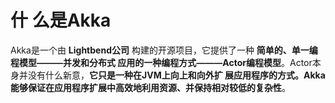 什 么是Akka
===================================================================================
Akka是一个由 **Lightbend公司** 构建的开源项目，它提供了一种 **简单的、单一编程模型———并发和分布式
应用的一种编程方式———Actor编程模型**。Actor本身并没有什么新意，**它只是一种在JVM上向上和向外扩
展应用程序的方式。Akka能够保证在应用程序扩展中高效地利用资源、并保持相对较低的复杂性**。

